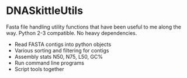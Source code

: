 # DNASkittleUtils
Fasta file handling utility functions that have been useful to me along the way.
Python 2-3 compatible.  No heavy dependencies.

* Read FASTA contigs into python objects
* Various sorting and filtering for contigs
* Assembly stats N50, N75, L50, GC%
* Run command line programs
* Script tools together 

